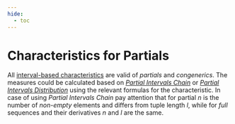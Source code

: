 ```yaml
---
hide:
  - toc
---
```

# Characteristics for Partials

All [interval-based characteristics](../order/characteristics/index.md) are valid of _partials_ and _congenerics_.
The measures could be calculated based on [_Partial Intervals Chain_](./intervals_chain/index.md) or [_Partial Intervals Distribution_](./intervals_distribution.md) using the
relevant formulas for the characteristic. In case of using _Partial Intervals Chain_ pay attention that for partial $n$ is the number of _non-empty_ elements and differs from
tuple length $l$, while for _full_ sequences and their derivatives $n$ and $l$ are the same.
